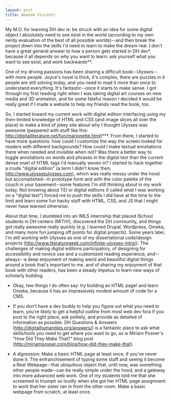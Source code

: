 ```yaml
---
layout: post
title: Amanda Visconti 
---
```


My M.O. for learning DH dev is: be struck with an idea for some digital object
I absolutely need to see exist in the world (according to my own nerdy
evaluation of the best of all possible worlds)--and then break the project down
into the skills I'd need to learn to make the dream real. I don't have a great
general answer to how a person gets started in DH dev*, because it all depends
on _why_ you want to learn: ask yourself what you want to see exist, and work
backwards**.

One of my driving passions has been sharing a difficult book--Ulysses--with
more people. Joyce's novel is thick, it's complex, there are puzzles in it
people are still solving today, and you need to read it more than once to
understand everything. It's fantastic--once it starts to make sense. I got
through my first reading right when I was taking digital art courses on new
media and 3D animation, and for some fateful reason I decided it would be
really great if I made a website to help my friends read the book, too.

So, I started toward my current work with digital edition interfacing using my
then-limited knowledge of HTML and CSS (and image slices all over the place) to
make a kind of jokey site about why I thought Ulysses was awesome (peppered
with stuff like this: http://digitalliterature.net/fun/marionette.html)***.
From there, I started to have more questions: how could I customize the way the
screen looked for readers with different backgrounds? How could I make textual
annotations there when needed and invisible when not? Was there a better way to
toggle annotations on words and phrases in the digital text than the current
dense snarl of HTML tags I'd manually woven in? I started to hack together a
crude "digital edition" (a term I didn't know then;
http://www.ulyssesulysses.com), which was really messy under the hood but
accomplished--in prototype form and with the color palette of the couch in your
basement--some features I'm still thinking about in my work today. Not knowing
about TEI or digital editions (I called what I was working on a "digital text")
forced me to push the skills I did have at the time to the limit and learn some
fun hacky stuff with HTML, CSS, and JS that I might never have learned
otherwise.

About that time, I stumbled into an IMLS internship that placed iSchool
students in DH centers (MITH!), discovered the DH community, and things got
really awesome really quickly (e.g. I learned Drupal, Wordpress, Omeka, and
many more fun jumping off points for digital projects). Some years later, I'm
still working with Ulysses as one of my dissertational code/design projects
(http://www.literaturegeek.com/infinite-ulysses-intro/). The challenges of
making digital editions participatory, of designing for accessibility and
novice use and a customized reading experience, and--always--a deep enjoyment
of making weird and beautiful digital things around a book that's important to
me, and of sharing my enjoyment of that book with other readers, has been a
steady impetus to learn new ways of scholarly building.

* Okay, two things I do often say: try building an HTML page! and learn Omeka,
  because it has an impressively modest amount of code for a CMS.
* If you don't have a dev buddy to help you figure out what you need to learn,
  you're likely to get a helpful outline from most web dev fora if you post to
  the right place, ask politely, and provide as detailed of information as
  possible. DH Questions & Answers (http://digitalhumanities.org/answers/) is a
  fantastic place to ask what skills/tools you need to get where you want to
  go, as is Miriam Posner's "How Did They Make That?" blog post
  (http://miriamposner.com/blog/how-did-they-make-that).


* *A digression*: Make a basic HTML page at least once, if you've never done
  it. The enfranchisement of typing some stuff and seeing it become a Real
  Webpage--that ubiquitous object that, until now, was something other people
  made--can be really simple under the hood, and a gateway into more advanced
  web work. One of my students told me that she screamed in triumph so loudly
  when she got her HTML page assignment to work that her sister ran in from the
  other room. Make a basic webpage from scratch, at least once.

